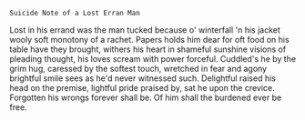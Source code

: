 	Suicide Note of a Lost Erran Man

Lost in his errand was
the man tucked because 
o' winterfall 'n his jacket 
wooly soft
monotony of a rachet.
Papers holds him dear for oft
food on his table have they brought,
withers his heart in shameful
sunshine visions of pleading thought,
his loves scream with power forceful.
Cuddled's he by the grim hug,
caressed by the softest touch,
wretched in fear and agony brightful
smile sees as he'd never witnessed such.
Delightful raised his head on the premise,
lightful pride praised by, sat he upon the crevice.
Forgotten his wrongs forever shall be.
Of him shall the burdened ever be free.
